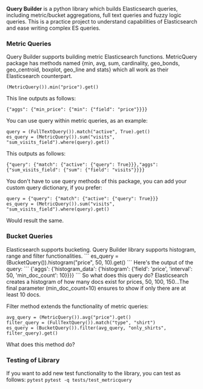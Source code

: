 <strong>Query Builder</strong> is a python library which builds Elasticsearch queries, including metric/bucket aggregations, full text queries and fuzzy logic queries. This is a practice project to understand capabilities of Elasticsearch and ease writing complex ES queries.

<h3>Metric Queries</h3>
Query Builder supports building metric Elasticsearch functions. 
MetricQuery package has methods named {min, avg, sum, cardinality, geo_bonds, geo_centroid, boxplot, geo_line and stats} which all work as their Elasticsearch counterpart.

```
(MetricQuery()).min("price").get()
```
This line outputs as follows: 
```
{"aggs": {"min_price": {"min": {"field": "price"}}}}
```
You can use query within metric queries, as an example:
```
query = (FullTextQuery()).match("active", True).get()
es_query = (MetricQuery()).sum("visits", "sum_visits_field").where(query).get()
```
This outputs as follows:
```
{"query": {"match": {"active": {"query": True}}},"aggs": {"sum_visits_field": {"sum": {"field": "visits"}}}}
```
You don't have to use query methods of this package, you can add your custom query dictionary, if you prefer:
```
query = {"query": {"match": {"active": {"query": True}}}
es_query = (MetricQuery()).sum("visits", "sum_visits_field").where(query).get()
```
Would result the same.

<h3>Bucket Queries</h3>
Elasticsearch supports bucketing. Query Builder library supports histogram, range and filter functionalities. 
```
es_query = (BucketQuery()).histogram("price", 50, 10).get() 
```
Here's the output of the query:
```
{'aggs': {'histogram_data': {'histogram': {'field': 'price', 'interval': 50, 'min_doc_count': 10}}}}
```
So what does this query do? Elasticsearch creates a histogram of how many docs exist for prices, 50, 100, 150...The final parameter (min_doc_count=10) ensures to show if only there are at least 10 docs. 

Filter method extends the functionality of metric queries:
```
avg_query = (MetricQuery()).avg("price").get()
filter_query = (FullTextQuery()).match("type", "shirt")
es_query = (BucketQuery()).filter(avg_query, "only_shirts", filter_query).get()
```
What does this method do? 

<h3>Testing of Library</h3>
If you want to add new test functionality to the library, you can test as follows:
<code>pytest</code>
<code>pytest -q tests/test_metricquery</code>